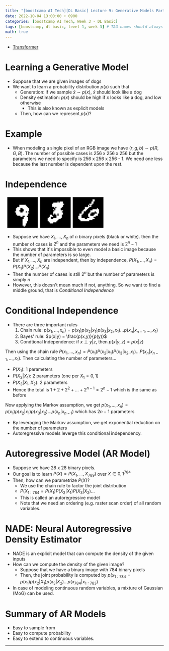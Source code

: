 ```yaml
---
title: "[boostcamp AI Tech][DL Basic] Lecture 9: Generative Models Part 1"
date: 2022-10-04 13:00:00 + 0900
categories: [boostcamp AI Tech, Week 3 - DL Basic]
tags: [boostcamp, dl basic, level 1, week 3] # TAG names should always be lowercase
math: true
---
```


- [Transformer](#transformer)

# Learning a Generative Model

- Suppose that we are given images of dogs
- We want to learn a probability distribution $p(x)$ such that
  - Generation: if we sample $\tilde{x} \sim p(x)$, $\tilde{x}$ should look like a dog
  - Density estimation: $p(x)$ should be high if $x$ looks like a dog, and low otherwise
    - This is also known as explicit models
  - Then, how can we represent $p(x)$?


# Example

- When modeling a single pixel of an RGB image we have $(r,g,b) \sim p(R,G,B)$. The number of possible cases is 256 x 256 x 256 but the parameters we need to specify is 256 x 256 x 256 - 1. We need one less because the last number is dependent upon the rest.

# Independence

![](/assets/img/boostcamp/2022-10-04-21-18-36.png)

- Suppose we have $X_1, ..., X_n$ of $n$ binary pixels (black or white). then the number of cases is $2^n$ and the parameters we need is $2^n - 1$
- This shows that it's impossible to even model a basic image because the number of parameters is so large.
- But if $X_1, ..., X_n$ are independent, then by independence, $P(X_1,...,X_n) = P(X_1)P(X_2)...P(X_n)$
- Then the number of cases is still $2^n$ but the number of parameters is simply $n$
- However, this doesn't mean much if not, anything. So we want to find a middle ground, that is *Conditional Independence*

# Conditional Independence

- There are three important rules
  1. Chain rule: $p(x_1,...,x_n) = p(x_1)p(x_2|x_1)p(x_3|x_2,x_1)...p(x_n|x_{n-1},...,x_1)$
  2. Bayes' rule: $p(x|y) = \frac{p(x,y)}{p(y)}$
  3. Condtional Independence: if $x \perp y|z$, then $p(x|y,z) = p(x|z)$

Then using the chain rule $P(x_1,...,x_n) = P(x_1)P(x_2|x_1)P(x_3|x_2,x_1)...P(x_n|x_{n-1},...,x_1)$. Then calculating the number of parameters...
- $P(X_1)$: 1 parameters
- $P(X_2|X_1)$: 2 parameters (one per $X_1 = 0, 1$)
- $P(X_3|X_1, X_2)$: 2 parameters
- Hence the total is $1 + 2 + 2^2 + ... + 2^{n-1} = 2^n - 1$ which is the same as before

Now applying the Markov assumption, we get $p(x_1,...,x_n) = p(x_1)p(x_2|x_1)p(x_3|x_2)...p(x_n|x_{n-1})$ which has $2n-1$ parameters
- By leveraging the Markov assumption, we get exponential reduction on the number of parameters
- Autoregressive models leverge this conditional independency.

# Autoregressive Model (AR Model)

- Suppose we have 28 x 28 binary pixels.
- Our goal is to learn $P(X) = P(X_1,...,X_{789})$ over $X \in {0, 1}^{784}$ 
- Then, how can we parametrize $P(X)$?
  - We use the chain rule to factor the joint distribution
  - $P(X_{1:784} = P(X_1)P(X_2|X_1)P(X_3|X_2)...$
  - This is called an autoregressive model
  - Note that we need an ordering (e.g. raster scan order) of all random variables.

# NADE: Neural Autoregressive Density Estimator

- NADE is an explicit model that can compute the density of the given inputs
- How can we compute the density of the given image?
  - Suppose that we have a binary image with 784 binary pixels
  - Then, the joint probability is computed by $p(x_{1:784} = p(x_1)p(x_2|X_1)p(x_3|X_2)...p(x_784|x_{1:783})$
- In case of modeling continuous random variables, a mixture of Gaussian (MoG) can be used.

# Summary of AR Models

- Easy to sample from
- Easy to compute probability
- Easy to extend to continuous variables.
















-------------------------------